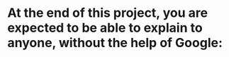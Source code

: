 # At the end of this project, you are expected to be able to explain to anyone, without the help of Google: 
